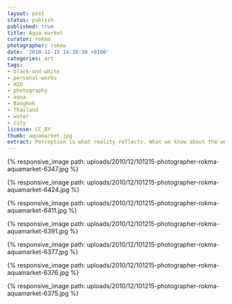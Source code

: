 ```yaml
---
layout: post
status: publish
published: true
title: Aqua market
curator: rokma
photographer: rokma
date: '2010-12-15 14:30:30 +0100'
categories: art
tags:
- black-and-white
- personal-works
- H2O
- photography
- aqua
- Bangkok
- Thailand
- water
- city
license: CC_BY
thumb: aquamarket.jpg
extract: Perception is what reality reflects. What we know about the world has come to us bouncing his way into our senses.
---
```


{% responsive_image path: uploads/2010/12/101215-photographer-rokma-aquamarket-6347.jpg %}

{% responsive_image path: uploads/2010/12/101215-photographer-rokma-aquamarket-6424.jpg %}

{% responsive_image path: uploads/2010/12/101215-photographer-rokma-aquamarket-6411.jpg %}

{% responsive_image path: uploads/2010/12/101215-photographer-rokma-aquamarket-6391.jpg %}

{% responsive_image path: uploads/2010/12/101215-photographer-rokma-aquamarket-6377.jpg %}

{% responsive_image path: uploads/2010/12/101215-photographer-rokma-aquamarket-6376.jpg %}

{% responsive_image path: uploads/2010/12/101215-photographer-rokma-aquamarket-6375.jpg %}
